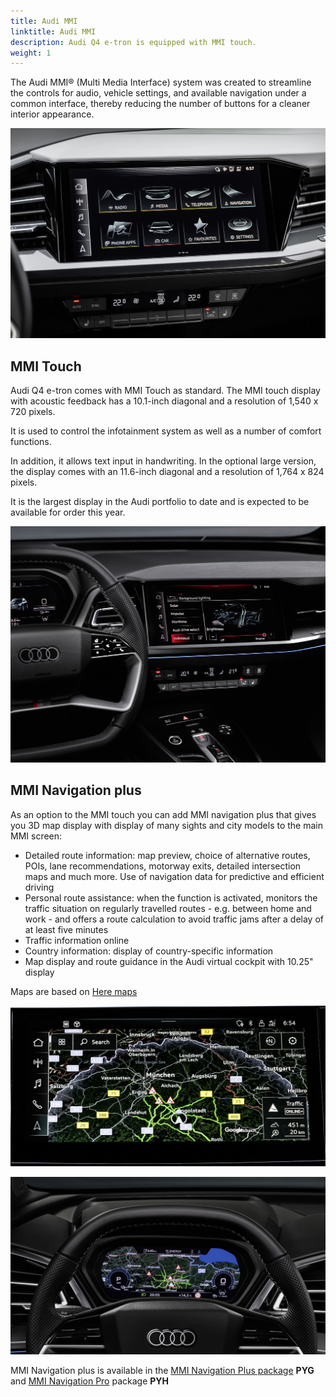 ```yaml
---
title: Audi MMI
linktitle: Audi MMI
description: Audi Q4 e-tron is equipped with MMI touch.
weight: 1
---
```


The Audi MMI® (Multi Media Interface) system was created to streamline the controls for audio, vehicle settings, and available navigation under a common interface, thereby reducing the number of buttons for a cleaner interior appearance.

![MMI](mmi2.jpg "Audi MMI")

## MMI Touch

Audi Q4 e-tron comes with MMI Touch as standard. The MMI touch display with acoustic feedback has a 10.1-inch diagonal and a resolution of 1,540 x 720 pixels.

It is used to control the infotainment system as well as a number of comfort functions.


In addition, it allows text input in handwriting. In the optional large version, the display comes with an 11.6-inch diagonal and a resolution of 1,764 x 824 pixels.

It is the largest display in the Audi portfolio to date and is expected to be available for order this year.

![Audi MMI](mmi.jpg "Audi MMI touch")

## MMI Navigation plus

As an option to the MMI touch you can add MMI navigation plus that gives you 3D map display with display of many sights and city models 
to the main MMI screen:

- Detailed route information: map preview, choice of alternative routes, POIs, lane recommendations, motorway exits, detailed intersection maps and much more. Use of navigation data for predictive and efficient driving
- Personal route assistance: when the function is activated, monitors the traffic situation on regularly travelled routes - e.g. between home and work - and offers a route calculation to avoid traffic jams after a delay of at least five minutes
- Traffic information online
- Country information: display of country-specific information
- Map display and route guidance in the Audi virtual cockpit with 10.25" display

Maps are based on [Here maps](https://www.here.com/strategic-partners/audi)

![Navigation](navigationmmiscreen.jpg "Navigation in MMI Main screen")

![Navigation](mminavigationvirtualcockpit.jpg "Navigation in virtual cockpit")

MMI Navigation plus is available in the [MMI Navigation Plus package](/models/q4-e-tron/optionguide/list/#infotainment) **PYG** and [MMI Navigation Pro](/models/q4-e-tron/optionguide/list/#infotainment) package **PYH**
